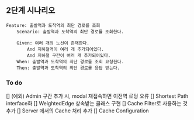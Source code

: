 ## 2단계 시나리오
```
Feature: 출발역과 도착역의 최단 경로를 조회  
    Scenario: 출발역과 도착역의 최단 경로를 조회한다.  
     
    Given: 여러 개의 노선이 존재한다.
        And 지하철역이 여러 개 추가되어있다.
        And 지하철 구간이 여러 개 추가되어있다.
    When: 출발역과 도착역의 최단 경로를 조회 요청한다.  
    Then: 출발역과 도착역의 최단 경로를 응답 받는다.
```

### To do
[] (예외) Admin 구간 추가 시, modal 재접속하면 이전역 로딩 오류
[] Shortest Path interface화
[] WeightedEdge 상속받는 클래스 구현
[] Cache Filter로 사용하는 것 추가
[] Server 에서의 Cache 처리 추가
[] Cache Configuration 